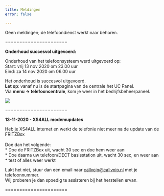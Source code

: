 ```yaml
---
title: Meldingen
error: false

---
```

Geen meldingen; de telefoondienst werkt naar behoren.<br>

======================

<b>Onderhoud succesvol uitgevoerd: </b>

Onderhoud van het telefoonsysteem werd uitgevoerd op:  
Start: vrij 13 nov 2020 om 23.00 uur  
Eind: za 14 nov 2020 om 06.00 uur

Het onderhoud is succesvol uitgevoerd.  
**Let op**: vanaf nu is de startpagina van de centrale het UC Panel.  
Via **menu -> telefooncentrale**, kom je weer in het bedrijfsbeheerpaneel.

<img src="https://res.cloudinary.com/callvoip/image/upload/v1605514492/panelswitch_jn2qnd.png">

======================

<b>13-11-2020 - XS4ALL modemupdates </b>

Heb je XS4ALL internet en werkt de telefonie niet meer na de update van de FRITZBox<br>  
Doe dan het volgende:  
\* Doe de FRITZBox uit, wacht 30 sec en doe hem weer aan  
\* Doe daarna uw telefoon/DECT basisstation uit, wacht 30 sec, en weer aan  
\* test of alles weer werkt

Lukt het niet, stuur dan een email naar callvoip@callvoip.nl met je telefoonnummer.  
Wij proberen je dan spoedig te assisteren bij het herstellen ervan.

======================
